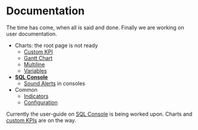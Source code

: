 # Documentation

The time has come, when all is said and done. Finally we are working on user documentation.

* Charts: the root page is not ready
  * [Custom KPI](/customKPI)
  * [Gantt Chart](/customKPIgantt)
  * [Multiline](/multiline)
  * [Variables](/variables)
* **[SQL Console](/sqlconsole)**
  * [Sound Alerts](/soundAlerts) in consoles
* Common
  * [Indicators](/indicator)
  * [Configuration](/config)

Currently the user-guide on [SQL Console](/sqlconsole) is being worked upon. Charts and [custom KPIs](/customKPI) are on the way.
